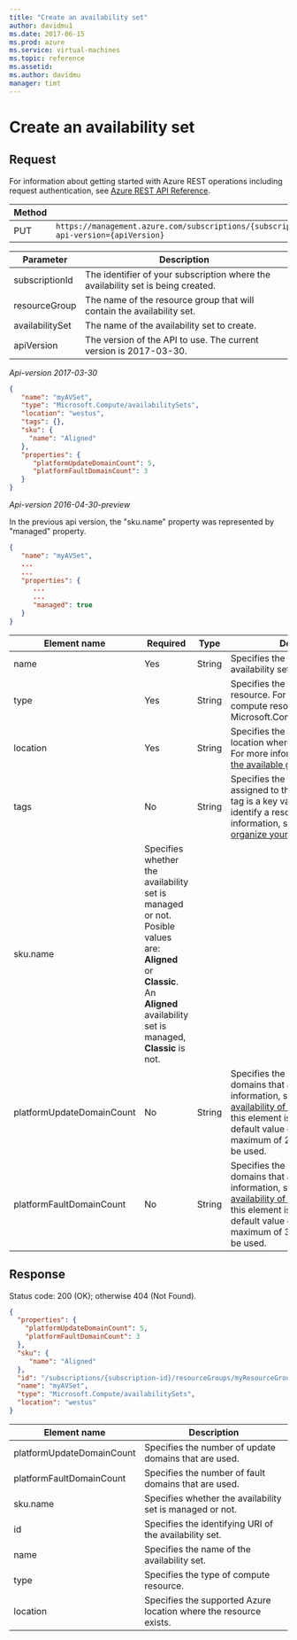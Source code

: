 ```yaml
---
title: "Create an availability set"
author: davidmu1
ms.date: 2017-06-15
ms.prod: azure
ms.service: virtual-machines
ms.topic: reference
ms.assetid:
ms.author: davidmu
manager: timt
---
```


# Create an availability set   
    
## Request    

For information about getting started with Azure REST operations including request authentication, see [Azure REST API Reference](../../../index.md).    
    
| Method | Request URI |    
|--------|-------------|    
| PUT | `https://management.azure.com/subscriptions/{subscriptionId}/resourceGroups/{resourceGroup}/providers/Microsoft.Compute/availabilitySets/{availabilitySet}?api-version={apiVersion}` |    
    
| Parameter | Description |
| --------- | ----------- |
| subscriptionId | The identifier of your subscription where the availability set is being created. |
| resourceGroup | The name of the resource group that will contain the availability set. |
| availabilitySet | The name of the availability set to create. |
| apiVersion | The version of the API to use. The current version is 2017-03-30. | 

*Api-version 2017-03-30*

```json 
{     
   "name": "myAVSet",     
   "type": "Microsoft.Compute/availabilitySets",     
   "location": "westus",     
   "tags": {},
   "sku": {
     "name": "Aligned"
   },
   "properties": {     
      "platformUpdateDomainCount": 5,     
      "platformFaultDomainCount": 3     
   }     
}    
```    

*Api-version 2016-04-30-preview*

In the previous api version, the "sku.name" property was represented by "managed" property.

```json
{     
   "name": "myAVSet",     
   ...
   ...
   "properties": {     
      ...
      ...
      "managed": true   
   }     
}   
```

| Element name | Required | Type | Description |    
|------------- |----------|------|-------------|    
| name | Yes | String | Specifies the name of the availability set. |    
| type | Yes | String | Specifies the type of compute resource. For availability sets, the compute resource is Microsoft.Compute/availabilitySets. |    
| location | Yes | String | Specifies the supported Azure location where the resource exists. For more information, see [List all the available geo-locations](../../../docs-ref-autogen/resources/subscriptions.yml#Subscriptions_ListLocations). |    
| tags | No | String | Specifies the tags that will be assigned to the availability set. A tag is a key value pair used to identify a resource. For more information, see [Using tags to organize your resources](https://docs.microsoft.com/azure/azure-resource-manager/resource-group-using-tags/). |
| sku.name | Specifies whether the availability set is managed or not. Posible values are: **Aligned** or **Classic**. An **Aligned** availability set is managed, **Classic** is not. |
| platformUpdateDomainCount | No | String | Specifies the number of update domains that are used. For more information, see [Manage the availability of virtual machines](https://docs.microsoft.com/azure/virtual-machines/virtual-machines-windows-manage-availability?toc=%2fazure%2fvirtual-machines%2fwindows%2ftoc.yml). If this element is not specified, the default value of 5 is used. A maximum of 20 fault domains can be used. |    
| platformFaultDomainCount | No | String |Specifies the number of fault domains that are used. For more information, see [Manage the availability of virtual machines](https://docs.microsoft.com/azure/virtual-machines/virtual-machines-windows-manage-availability?toc=%2fazure%2fvirtual-machines%2fwindows%2ftoc.yml). If this element is not specified, the default value of 3 is used. A maximum of 3 fault domains can be used. |    
    
## Response    
 
Status code: 200 (OK); otherwise 404 (Not Found).    
    
```json    
{    
  "properties": {    
    "platformUpdateDomainCount": 5,    
    "platformFaultDomainCount": 3    
  },
  "sku": {
     "name": "Aligned"
  },    
  "id": "/subscriptions/{subscription-id}/resourceGroups/myResourceGroup/providers/Microsoft.Compute/availabilitySets/myAVSet",    
  "name": "myAVSet",    
  "type": "Microsoft.Compute/availabilitySets",    
  "location": "westus"    
}    
```    
    
| Element name | Description |    
|--------------|-------------|    
| platformUpdateDomainCount | Specifies the number of update domains that are used. |    
| platformFaultDomainCount |Specifies the number of fault domains that are used. |
| sku.name | Specifies whether the availability set is managed or not. |    
| id | Specifies the identifying URI of the availability set. |    
| name | Specifies the name of the availability set. |    
| type | Specifies the type of compute resource. |    
| location | Specifies the supported Azure location where the resource exists. |